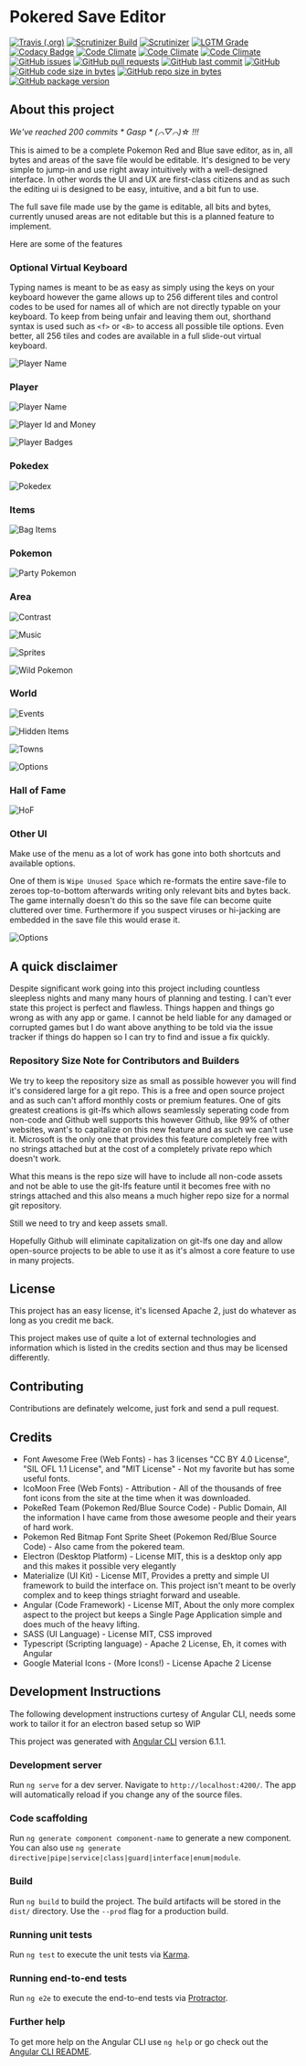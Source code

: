 # Pokered Save Editor

[![Travis (.org)](https://img.shields.io/travis/junebug12851/pokered-save-editor.svg?style=flat-square&label=full%20ci&logo=travis)](https://travis-ci.org/junebug12851/pokered-save-editor)
[![Scrutinizer Build](https://img.shields.io/scrutinizer/build/g/junebug12851/pokered-save-editor.svg?style=flat-square&label=simple%20ci&logo=scrutinizer)](https://scrutinizer-ci.com/g/junebug12851/pokered-save-editor)
[![Scrutinizer](https://img.shields.io/scrutinizer/g/junebug12851/pokered-save-editor.svg?style=flat-square&logo=scrutinizer)](https://scrutinizer-ci.com/g/junebug12851/pokered-save-editor)
[![LGTM Grade](https://img.shields.io/lgtm/grade/javascript/g/junebug12851/pokered-save-editor.svg?style=flat-square&label=code%20quality&logo=lgtm)](https://lgtm.com/projects/g/junebug12851/pokered-save-editor/)
[![Codacy Badge](https://api.codacy.com/project/badge/Grade/c0922f3f615b4ef69e480d2e9d930837)](https://www.codacy.com/app/junebug12851/pokered-save-editor?utm_source=github.com&amp;utm_medium=referral&amp;utm_content=junebug12851/pokered-save-editor&amp;utm_campaign=Badge_Grade)
[![Code Climate](https://img.shields.io/codeclimate/maintainability/junebug12851/pokered-save-editor.svg?style=flat-square)](https://codeclimate.com/github/junebug12851/pokered-save-editor)
[![Code Climate](https://img.shields.io/codeclimate/maintainability-percentage/junebug12851/pokered-save-editor.svg?style=flat-square)](https://codeclimate.com/github/junebug12851/pokered-save-editor)
[![Code Climate](https://img.shields.io/codeclimate/tech-debt/junebug12851/pokered-save-editor.svg?style=flat-square)](https://codeclimate.com/github/junebug12851/pokered-save-editor)
[![GitHub issues](https://img.shields.io/github/issues/junebug12851/pokered-save-editor.svg?style=flat-square)](https://github.com/junebug12851/pokered-save-editor)
[![GitHub pull requests](https://img.shields.io/github/issues-pr/junebug12851/pokered-save-editor.svg?style=flat-square)](https://github.com/junebug12851/pokered-save-editor)
[![GitHub last commit](https://img.shields.io/github/last-commit/junebug12851/pokered-save-editor.svg?style=flat-square)](https://github.com/junebug12851/pokered-save-editor)
[![GitHub](https://img.shields.io/github/license/junebug12851/pokered-save-editor.svg?style=flat-square&colorB=blue)](https://github.com/junebug12851/pokered-save-editor)
[![GitHub code size in bytes](https://img.shields.io/github/languages/code-size/junebug12851/pokered-save-editor.svg?style=flat-square)](https://github.com/junebug12851/pokered-save-editor)
[![GitHub repo size in bytes](https://img.shields.io/github/repo-size/junebug12851/pokered-save-editor.svg?style=flat-square)](https://github.com/junebug12851/pokered-save-editor)
[![GitHub package version](https://img.shields.io/github/package-json/v/junebug12851/pokered-save-editor.svg?style=flat-square)](https://github.com/junebug12851/pokered-save-editor)

## About this project
_We've reached 200 commits * Gasp * (⌒▽⌒)☆ !!!_

This is aimed to be a complete Pokemon Red and Blue save editor, as in, all
bytes and areas of the save file would be editable. It's designed to be very
simple to jump-in and use right away intuitively with a well-designed interface.
In other words the UI and UX are first-class citizens and as such the editing
ui is designed to be easy, intuitive, and a bit fun to use.

The full save file made use by the game is editable, all bits and bytes,
currently unused areas are not editable but this is a planned feature to
implement.

Here are some of the features

### Optional Virtual Keyboard

Typing names is meant to be as easy as simply using the keys on your keyboard
however the game allows up to 256 different tiles and control codes to be used for names
all of which are not directly typable on your keyboard.
To keep from being unfair and leaving them out, shorthand syntax is used such
as `<f>` or `<B>` to access all possible tile options. Even better, all 256
tiles and codes are available in a
full slide-out virtual keyboard.

![Player Name](https://thumbs.gfycat.com/FarEasyCarpenterant-size_restricted.gif)

### Player

![Player Name](https://thumbs.gfycat.com/PassionatePracticalGeese-size_restricted.gif)

![Player Id and Money](https://thumbs.gfycat.com/DifferentFastDrafthorse-size_restricted.gif)

![Player Badges](https://thumbs.gfycat.com/UnnaturalFewDinosaur-size_restricted.gif)

### Pokedex

![Pokedex](https://thumbs.gfycat.com/DistortedSnoopyGodwit-size_restricted.gif)

### Items

![Bag Items](https://thumbs.gfycat.com/BareJaggedBagworm-size_restricted.gif)

### Pokemon

![Party Pokemon](https://thumbs.gfycat.com/RegularInbornBassethound-size_restricted.gif)

### Area

![Contrast](https://thumbs.gfycat.com/AshamedHomelyBandicoot-size_restricted.gif)

![Music](https://thumbs.gfycat.com/HandyWhichAiredaleterrier-size_restricted.gif)

![Sprites](https://thumbs.gfycat.com/SillyGrouchyAbalone-size_restricted.gif)

![Wild Pokemon](https://thumbs.gfycat.com/SkinnySpeedyGrouse-size_restricted.gif)

### World

![Events](https://thumbs.gfycat.com/AnimatedFirsthandCuttlefish-size_restricted.gif)

![Hidden Items](https://thumbs.gfycat.com/AbleBigHerald-size_restricted.gif)

![Towns](https://thumbs.gfycat.com/WeeWateryAsianlion-size_restricted.gif)

![Options](https://thumbs.gfycat.com/SeparateOrganicKillerwhale-size_restricted.gif)

### Hall of Fame

![HoF](https://thumbs.gfycat.com/ZealousGenerousAmericantoad-size_restricted.gif)

### Other UI

Make use of the menu as a lot of work has gone into both shortcuts and available
options.

One of them is `Wipe Unused Space` which re-formats the entire save-file to
zeroes top-to-bottom afterwards writing only relevant bits and bytes back. The
game internally doesn't do this so the save file can become quite cluttered
over time. Furthermore if you suspect viruses or hi-jacking are embedded in the
save file this would erase it.

![Options](https://thumbs.gfycat.com/FeistyLongIcelandgull-size_restricted.gif)

## A quick disclaimer

Despite significant work going into this project including countless sleepless
nights and many many hours of planning and testing. I can't ever state this project
is perfect and flawless. Things happen and things go wrong as with any app or
game. I cannot be held liable for any damaged or corrupted games but I do want
above anything to be told via the issue tracker if things do happen so I can try
to find and issue a fix quickly.

### Repository Size Note for Contributors and Builders

We try to keep the repository size as small as possible however you will find
it's considered large for a git repo. This is a free and open source project
and as such can't afford monthly costs or premium features. One
of gits greatest creations is git-lfs which allows seamlessly seperating code
from non-code and Github well supports this however Github, like 99% of other
websites, want's to capitalize on this new feature and as such we can't use it.
Microsoft is the only one that provides this feature completely free with no
strings attached but at the cost of a completely private repo which doesn't
work.

What this means is the repo size will have to include all non-code assets and
not be able to use the git-lfs feature until it becomes free with no strings
attached and this also means a much higher repo size for a normal git
repository.

Still we need to try and keep assets small.

Hopefully Github will eliminate capitalization on git-lfs one day and allow
open-source projects to be able to use it as it's almost a core feature to use
in many projects.

## License

This project has an easy license, it's licensed Apache 2, just do whatever as
long as you credit me back.

This project makes use of quite a lot of external technologies and information
which is listed in the credits section and thus may be licensed differently.

## Contributing

Contributions are definately welcome, just fork and send a pull request.

## Credits

* Font Awesome Free (Web Fonts) - has 3 licenses "CC BY 4.0 License",
  "SIL OFL 1.1 License", and "MIT License" - Not my favorite but has some useful
  fonts.
* IcoMoon Free (Web Fonts) - Attribution - All of the thousands of free font
  icons from the site at the time when it was downloaded.
* PokeRed Team (Pokemon Red/Blue Source Code) - Public Domain, All the
  information I have came from those awesome people and their years of hard
  work.
* Pokemon Red Bitmap Font Sprite Sheet (Pokemon Red/Blue Source Code) - Also came
  from the pokered team.
* Electron (Desktop Platform) - License MIT, this is a desktop only app and this
  makes it possible very elegantly
* Materialize (UI Kit) - License MIT, Provides a pretty and simple UI framework
  to build the interface on. This project isn't meant to be overly complex and
  to keep things striaght forward and useable.
* Angular (Code Framework) - License MIT, About the only more complex aspect to
  the project but keeps a Single Page Application simple and does much of the
  heavy lifting.
* SASS (UI Language) - License MIT, CSS improved
* Typescript (Scripting language) - Apache 2 License, Eh, it comes with Angular
* Google Material Icons - (More Icons!) - License Apache 2 License

## Development Instructions

The following development instructions curtesy of Angular CLI, needs some work
to tailor it for an electron based setup so WIP

This project was generated with
[Angular CLI](https://github.com/angular/angular-cli) version 6.1.1.

### Development server

Run `ng serve` for a dev server. Navigate to `http://localhost:4200/`. The app
will automatically reload if you change any of the source files.

### Code scaffolding

Run `ng generate component component-name` to generate a new component. You can
also use `ng generate directive|pipe|service|class|guard|interface|enum|module`.

### Build

Run `ng build` to build the project. The build artifacts will be stored in the
`dist/` directory. Use the `--prod` flag for a production build.

### Running unit tests

Run `ng test` to execute the unit tests via
[Karma](https://karma-runner.github.io).

### Running end-to-end tests

Run `ng e2e` to execute the end-to-end tests via
[Protractor](http://www.protractortest.org/).

### Further help

To get more help on the Angular CLI use `ng help` or go check out the
[Angular CLI README](https://github.com/angular/angular-cli/blob/master/README.md).
